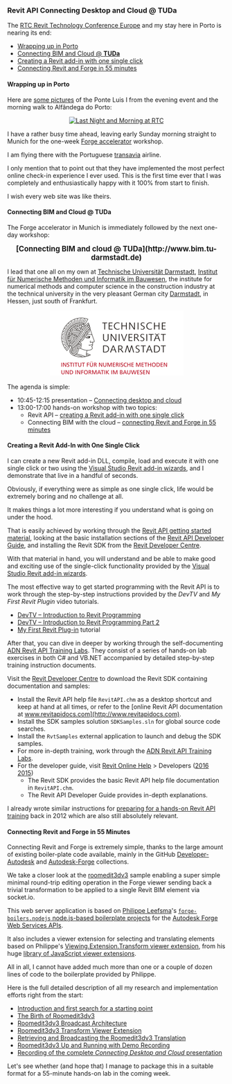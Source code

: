 <head>
<title>The Building Coder</title>
<meta http-equiv="Content-Type" content="text/html; charset=utf-8"/>
<link rel="stylesheet" type="text/css" href="3dwc.css"/>
<script src="https://cdn.rawgit.com/google/code-prettify/master/loader/run_prettify.js?autoload=true" defer="defer"></script>
</head>

<!---

<code></code>

Connecting Desktop and Cloud @ TUDa #RTCEUR @RTCEvents @AutodeskForge #revitapi @AutodeskRevit #aec #bim

The RTC Revit Technology Conference Europe and my stay here in Porto is nearing its end
&ndash; Wrapping up in Porto
&ndash; Connecting BIM and Cloud @ <b>TUDa</b>
&ndash; Creating a Revit add-in with one single click
&ndash; Connecting Revit and Forge in 55 minutes...

-->

### Revit API Connecting Desktop and Cloud @ TUDa

The [RTC Revit Technology Conference Europe](http://www.rtcevents.com/rtc2016eur) and
my stay here in Porto is nearing its end:

- [Wrapping up in Porto](#2)
- [Connecting BIM and Cloud @ <b>TUDa</b>](#3)
- [Creating a Revit add-in with one single click](#4)
- [Connecting Revit and Forge in 55 minutes](#5)


#### <a name="2"></a>Wrapping up in Porto

Here
are [some pictures](https://flic.kr/s/aHskK62RcB) of
the Ponte Luis I from the evening event and the morning walk to Alfândega do Porto:

<center>
<a data-flickr-embed="true"  href="https://www.flickr.com/photos/jeremytammik/albums/72157674181041821" title="Last Night and Morning at RTC"><img src="https://c4.staticflickr.com/6/5833/30400227011_e5d736383c_n.jpg" width="320" height="240" alt="Last Night and Morning at RTC"></a><script async src="//embedr.flickr.com/assets/client-code.js" charset="utf-8"></script>
</center>

I have a rather busy time ahead, leaving early Sunday morning straight to Munich for the 
one-week [Forge accelerator](http://autodeskcloudaccelerator.com) workshop.

I am flying there with the Portuguese [transavia](https://www.transavia.com) airline.

I only mention that to point out that they have implemented the most perfect online check-in experience I ever used. This is the first time ever that I was completely and enthusiastically happy with it 100% from start to finish.

I wish every web site was like theirs.


#### <a name="3"></a>Connecting BIM and Cloud @ <b>TUDa</b>

The Forge accelerator in Munich is immediately followed by the next one-day workshop:

<center>
<span style="font-size: 120%; font-weight: bold">
[Connecting BIM and cloud @ TUDa](http://www.bim.tu-darmstadt.de)
</span>
</center>

I lead that one all on my own
at [Technische Universität Darmstadt](http://www.tu-darmstadt.de),
[Institut für Numerische Methoden und Informatik im Bauwesen](http://www.iib.tu-darmstadt.de),
the institute for numerical methods and computer science in the construction industry at the technical university in the very pleasant German city [Darmstadt](https://en.wikipedia.org/wiki/Darmstadt), in Hessen, just south of Frankfurt.

<center>
<img src="img/logo_tuda_150x309.png" alt="Technische Universität Darmstadt" width="309">
</center>

The agenda is simple:

- 10:45-12:15 presentation &ndash; [Connecting desktop and  cloud](http://thebuildingcoder.typepad.com/blog/2016/10/connecting-desktop-and-cloud-at-rtc-material.html)
- 13:00-17:00 hands-on workshop with two topics:
    - Revit API &ndash; [creating a Revit add-in with one single click](#4)
    - Connecting BIM with the cloud &ndash; [connecting Revit and Forge in 55 minutes](#5)


#### <a name="4"></a>Creating a Revit Add-In with One Single Click

I can create a new Revit add-in DLL, compile, load and execute it with one single click or two using
the [Visual Studio Revit add-in wizards](http://thebuildingcoder.typepad.com/blog/about-the-author.html#5.20),
and I demonstrate that live in a handful of seconds.

Obviously, if everything were as simple as one single click, life would be extremely boring and no challenge at all.

It makes things a lot more interesting if you understand what is going on under the hood.

That is easily achieved by working through
the [Revit API getting started material](http://thebuildingcoder.typepad.com/blog/about-the-author.html#2),
looking at the basic installation sections of
the [Revit API Developer Guide](http://help.autodesk.com/view/RVT/2016/ENU/?guid=GUID-F0A122E0-E556-4D0D-9D0F-7E72A9315A42),
and installing the Revit SDK from
the [Revit Developer Centre](http://www.autodesk.com/developrevit).

With that material in hand, you will understand and be able to make good and exciting use of the single-click functionality provided by the [Visual Studio Revit add-in wizards](http://thebuildingcoder.typepad.com/blog/about-the-author.html#5.20).

The most effective way to get started programming with the Revit API is to work through the step-by-step instructions provided by the *DevTV* and *My First Revit Plugin* video tutorials.

- [DevTV &ndash; Introduction to Revit Programming](https://www.youtube.com/watch?v=l8dQxoAjSP8)
- [DevTV &ndash; Introduction to Revit Programming Part 2](https://www.youtube.com/watch?v=zL8pQRJbcyA)
- [My First Revit Plug-in](http://www.autodesk.com/myfirstrevitplugin) tutorial

After that, you can dive in deeper by working through the
self-documenting [ADN Revit API Training Labs](https://github.com/ADN-DevTech/RevitTrainingMaterial).
They consist of a series of hands-on lab exercises in both C# and VB.NET accompanied by detailed step-by-step training instruction documents.

Visit the [Revit Developer Centre](http://www.autodesk.com/developrevit) to 
download the Revit SDK containing documentation and samples:

- Install the Revit API help file <code>RevitAPI.chm</code> as a desktop shortcut and keep at hand at all times, or refer to the [online Revit API documentation at www.revitapidocs.com](http://www.revitapidocs.com).
- Install the SDK samples solution <code>SDKSamples.sln</code> for global source code searches.
- Install the <code>RvtSamples</code> external application to launch and debug the SDK samples.
- For more in-depth training, work through the [ADN Revit API Training Labs](https://github.com/ADN-DevTech/RevitTrainingMaterial).
- For the developer guide, visit [Revit Online Help](http://www.autodesk.com/revitapi-help) &gt; Developers
([2016](http://help.autodesk.com/view/RVT/2016/ENU)
[2015](http://help.autodesk.com/view/RVT/2015/ENU))
    - The Revit SDK provides the basic Revit API help file documentation in <code>RevitAPI.chm</code>.
    - The Revit API Developer Guide provides in-depth explanations.

I already wrote similar instructions
for [preparing for a hands-on Revit API training](http://thebuildingcoder.typepad.com/blog/2012/01/preparing-for-a-hands-on-revit-api-training.html) back in 2012 which are also still absolutely relevant.


#### <a name="5"></a>Connecting Revit and Forge in 55 Minutes

Connecting Revit and Forge is extremely simple, thanks to the large amount of existing boiler-plate code available, mainly in the
GitHub [Developer-Autodesk](https://github.com/Developer-Autodesk)
and [Autodesk-Forge](https://github.com/Autodesk-Forge) collections.

We take a closer look at
the [roomedit3dv3](https://github.com/Autodesk-Forge/forge-boilers.nodejs/tree/roomedit3d) sample enabling a super simple minimal round-trip editing operation in the Forge viewer sending back a trivial transformation to be applied to a single Revit BIM element via socket.io.

This web server application is based
on [Philippe Leefsma](http://twitter.com/F3lipek)'s
[`forge-boilers.nodejs` node.js-based boilerplate projects](https://github.com/Autodesk-Forge/forge-boilers.nodejs) for
the [Autodesk Forge Web Services APIs](http://forge.autodesk.com).

It also includes a viewer extension for selecting and translating elements based on Philippe's 
[Viewing.Extension.Transform viewer extension](https://github.com/Developer-Autodesk/library-javascript-viewer-extensions/tree/master/src/Viewing.Extension.Transform),
from his
huge [library of JavaScript viewer extensions](https://github.com/Developer-Autodesk/library-javascript-viewer-extensions).

All in all, I cannot have added much more than one or a couple of dozen lines of code to the boilerplate provided by Philippe.

Here is the full detailed description of all my research and implementation efforts right from the start:

- [Introduction and first search for a starting point](http://thebuildingcoder.typepad.com/blog/2016/09/roomedit3d-update-for-connecting-desktop-and-forge.html)
- [The Birth of Roomedit3dv3](http://thebuildingcoder.typepad.com/blog/2016/09/the-birth-of-roomedit3dv3-and-forge-webinar-series.html#2)
- [Roomedit3dv3 Broadcast Architecture](http://thebuildingcoder.typepad.com/blog/2016/09/roomedit3d-broadcast-teigha-bim-and-forge-webinar-3.html#2)
- [Roomedit3dv3 Transform Viewer Extension](http://thebuildingcoder.typepad.com/blog/2016/09/warning-swallower-and-roomedit3d-viewer-extension.html#3)
- [Retrieving and Broadcasting the Roomedit3dv3 Translation](http://thebuildingcoder.typepad.com/blog/2016/10/retrieving-and-broadcasting-the-roomedit3dv3-translation.html)
- [Roomedit3dv3 Up and Running with Demo Recording](http://thebuildingcoder.typepad.com/blog/2016/10/roomedit3dv3-up-and-running-with-demo-recording.html)
- [Recording of the complete *Connecting Desktop and Cloud* presentation](http://thebuildingcoder.typepad.com/blog/2016/10/connecting-desktop-and-cloud-at-rtc-material.html)

Let's see whether (and hope that) I manage to package this in a suitable format for a 55-minute hands-on lab in the coming week.

